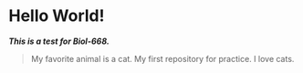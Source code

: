 # Hello World!
***This is a test for Biol-668.***
>My favorite animal is a cat.
My first repository for practice.
I love cats.
